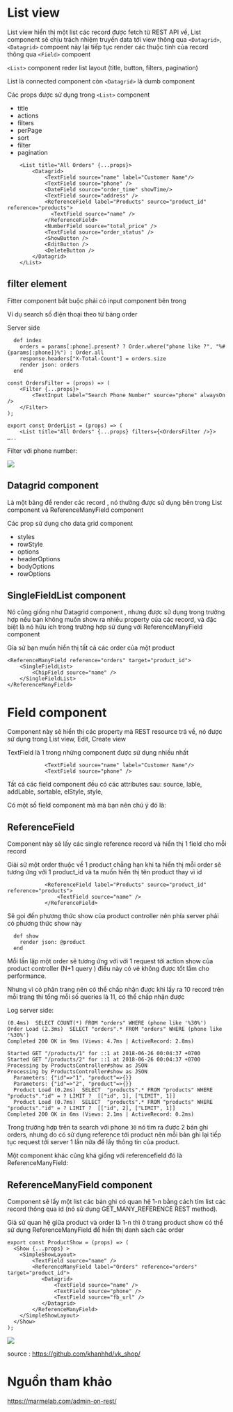 # List view
List view hiển thị một list các record được fetch từ REST API về, List component sẽ chịu trách nhiệm truyền data tới view thông qua `<Datagrid>`, `<Datagrid>` compoent này lại tiếp tục render các thuộc tính của record thông qua `<Field>` compoent 

`<List>` component reder list layout (title, button, filters, pagination)

List là connected component còn `<Datagrid>` là dumb component

Các props được sử dụng trong `<List>` component 

* title
* actions
* filters 
* perPage
* sort
* filter 
* pagination

```
    <List title="All Orders" {...props}>
        <Datagrid>
            <TextField source="name" label="Customer Name"/>
            <TextField source="phone" />
            <DateField source="order_time" showTime/>
            <TextField source="address" />
            <ReferenceField label="Products" source="product_id" reference="products">
              <TextField source="name" />
            </ReferenceField>
            <NumberField source="total_price" />
            <TextField source="order_status" />
            <ShowButton />
            <EditButton />
            <DeleteButton />
        </Datagrid>
    </List>

```

## filter element 
Fitter component bắt buộc phải có input component bên trong

Ví dụ search số điện thoại theo từ bảng order

Server side

```
  def index
    orders = params[:phone].present? ? Order.where("phone like ?", "%#{params[:phone]}%") : Order.all
    response.headers["X-Total-Count"] = orders.size
    render json: orders
  end
```

```
const OrdersFilter = (props) => (
    <Filter {...props}>
        <TextInput label="Search Phone Number" source="phone" alwaysOn />
    </Filter>
);
```
```
export const OrderList = (props) => (
    <List title="All Orders" {...props} filters={<OrdersFilter />}>
…..
```

Filter với phone number: 

![](https://images.viblo.asia/ce70039a-48f4-44fa-82f9-fd94c17d17d7.png)

## Datagrid component 

Là một bảng để render các record , nó thường được sử  dụng bên trong List component và ReferenceManyField component 

Các prop sử dụng cho data grid component 

* styles
* rowStyle
* options
* headerOptions
* bodyOptions
* rowOptions

## SingleFieldList component
Nó cũng giống như Datagrid component , nhưng được sử dụng trong trường hợp nếu bạn không muốn show ra nhiều property của các record, và đặc biệt là nó hữu ích trong trường hợp sử dụng với ReferenceManyField  component 

Gỉa sử bạn muốn hiển thị tất cả các order của một product
```
<ReferenceManyField reference="orders" target="product_id">
    <SingleFieldList>
        <ChipField source="name" />
    </SingleFieldList>
</ReferenceManyField>
```
# Field component 
Component này sẽ hiển thị các property mà REST resource trả về, nó được sử dụng trong List view, Edit, Create view

TextField là 1 trong những component được sử dụng nhiều nhất

```
            <TextField source="name" label="Customer Name"/>
            <TextField source="phone" />
```
Tất cả các field component đều có các attributes sau: source, lable, addLable, sortable, elStyle, style, 
 
Có một số field component mà mà bạn nên chú ý đó là: 
## ReferenceField
Component này sẽ lấy các single reference record và hiển thị 1 field cho mỗi record 

Giải sử một order thuộc về 1 product chẳng hạn khi ta hiển thị mỗi order sẽ tương ứng với 1 product_id và ta muốn hiển thị tên product thay vì id
```
            <ReferenceField label="Products" source="product_id" reference="products">
                <TextField source="name" />
            </ReferenceField>
```
Sẽ gọi đến phương thức show của product controller nên phía server phải có phương thức show này
```
  def show
    render json: @product
  end
```
Mỗi lần lặp một order sẽ tương ứng với với 1 request tới action show của product controller (N+1 query ) điều này có vẻ không được tốt lắm cho performance.

Nhưng vì có phân trang nên có thể chấp nhận được khi lấy ra 10 record trên mỗi trang thì tổng mỗi số queries là 11, có thể chấp nhận được

Log server side:
```
(0.4ms)  SELECT COUNT(*) FROM "orders" WHERE (phone like '%30%')
Order Load (2.3ms)  SELECT "orders".* FROM "orders" WHERE (phone like '%30%')
Completed 200 OK in 9ms (Views: 4.7ms | ActiveRecord: 2.8ms)

Started GET "/products/1" for ::1 at 2018-06-26 00:04:37 +0700
Started GET "/products/2" for ::1 at 2018-06-26 00:04:37 +0700
Processing by ProductsController#show as JSON
Processing by ProductsController#show as JSON
  Parameters: {"id"=>"1", "product"=>{}}
  Parameters: {"id"=>"2", "product"=>{}}
  Product Load (0.2ms)  SELECT  "products".* FROM "products" WHERE "products"."id" = ? LIMIT ?  [["id", 1], ["LIMIT", 1]]
  Product Load (0.7ms)  SELECT  "products".* FROM "products" WHERE "products"."id" = ? LIMIT ?  [["id", 2], ["LIMIT", 1]]
Completed 200 OK in 6ms (Views: 2.1ms | ActiveRecord: 0.2ms)
```
Trong trường hợp trên ta search với phone `30` nó tìm ra được 2 bản ghi orders, nhưng do có sử dụng reference tới product nên mỗi bản ghi lại tiếp tục request tới server 1 lần nữa để lấy thông tin của product.

Một component khác cũng khá giống với referencefield đó là ReferenceManyField:
## ReferenceManyField component 
Component sẽ lấy một list các bản ghi có quan hệ 1-n bằng cách tìm list các record thông qua id (nó sử dụng GET_MANY_REFERENCE REST method). 

Giả sử quan hệ giữa product và order là 1-n thì ở trang product show có thể sử dụng ReferenceManyField để hiển thị danh sách các order 

``` 
export const ProductShow = (props) => (
  <Show {...props} >
    <SimpleShowLayout>
        <TextField source="name" />
        <ReferenceManyField label="Orders" reference="orders" target="product_id">
           <Datagrid>
               <TextField source="name" />
               <TextField source="phone" />
               <TextField source="fb_url" />
           </Datagrid>
        </ReferenceManyField>
    </SimpleShowLayout>
  </Show>
);
```

![](https://images.viblo.asia/6d142827-6b9a-4af1-aad1-79d0f9efd7a2.png)

source : https://github.com/khanhhd/vk_shop/

# Nguồn tham khảo
https://marmelab.com/admin-on-rest/